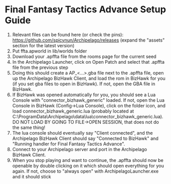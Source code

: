 # Final Fantasy Tactics Advance Setup Guide

1. Relevant files can be found here (or check the pins): https://github.com/spicynun/Archipelago/releases (expand the "assets" section for the latest version)
2. Put ffta.apworld in lib/worlds folder
3. Download your .apffta file from the rooms page for the current seed
4. In the Archipelago Launcher, click on Open Patch and select that .apffta file from the previous step
4. Doing this should create a AP_<...>.gba file next to the .apffta file, open up the Archipelago BizHawk Client, and load the rom in BizHawk for you (if you set gba files to open in BizHawk). If not, open the GBA file in BizHawk.
5. If BizHawk was opened automatically for you, you should see a Lua Console with "connector_bizhawk_generic" loaded. If not, open the Lua Console in BizHawk (Config->Lua Console), click on the folder icon, and load connector_bizhawk_generic.lua (probably located at C:\ProgramData\Archipelago\data\lua\connector_bizhawk_generic.lua). DO NOT LOAD BY GOING TO FILE->OPEN SESSION, that does not do the same thing!
6. The lua console should eventually say "Client connected", and the Archipelago BizHawk Client should say "Connected to BizHawk" and "Running handler for Final Fantasy Tactics Advance".
7. Connect to your Archipelago server and port in the Archipelago BizHawk Client.
8. When you stop playing and want to continue, the .apffta should now be openable by double clicking on it which should open everything for you again. If not, choose to "always open" with ArchipelagoLauncher.exe and it should stick